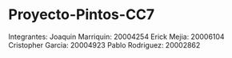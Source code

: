 # Proyecto-Pintos-CC7
Integrantes: 
  Joaquin Marriquin: 20004254
  Erick Mejia: 20006104
  Cristopher Garcia: 20004923
  Pablo Rodriguez: 20002862
